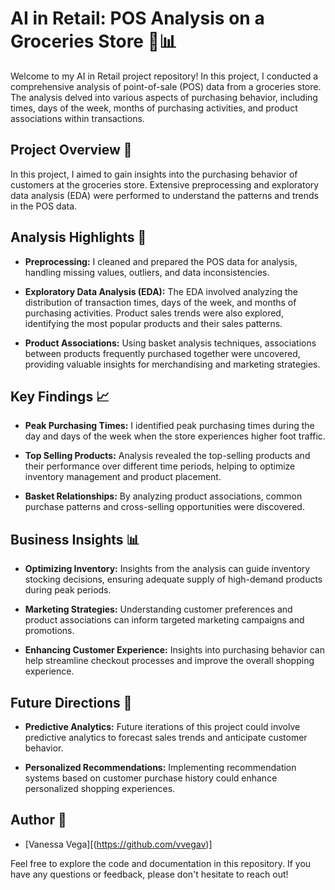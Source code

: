 # AI in Retail: POS Analysis on a Groceries Store 🛒📊

Welcome to my AI in Retail project repository! In this project, I conducted a comprehensive analysis of point-of-sale (POS) data from a groceries store. The analysis delved into various aspects of purchasing behavior, including times, days of the week, months of purchasing activities, and product associations within transactions.

## Project Overview 📝

In this project, I aimed to gain insights into the purchasing behavior of customers at the groceries store. Extensive preprocessing and exploratory data analysis (EDA) were performed to understand the patterns and trends in the POS data.

## Analysis Highlights 🌟

- **Preprocessing:** I cleaned and prepared the POS data for analysis, handling missing values, outliers, and data inconsistencies.
  
- **Exploratory Data Analysis (EDA):** The EDA involved analyzing the distribution of transaction times, days of the week, and months of purchasing activities. Product sales trends were also explored, identifying the most popular products and their sales patterns.
  
- **Product Associations:** Using basket analysis techniques, associations between products frequently purchased together were uncovered, providing valuable insights for merchandising and marketing strategies.

## Key Findings 📈

- **Peak Purchasing Times:** I identified peak purchasing times during the day and days of the week when the store experiences higher foot traffic.
  
- **Top Selling Products:** Analysis revealed the top-selling products and their performance over different time periods, helping to optimize inventory management and product placement.
  
- **Basket Relationships:** By analyzing product associations, common purchase patterns and cross-selling opportunities were discovered.

## Business Insights 📊

- **Optimizing Inventory:** Insights from the analysis can guide inventory stocking decisions, ensuring adequate supply of high-demand products during peak periods.
  
- **Marketing Strategies:** Understanding customer preferences and product associations can inform targeted marketing campaigns and promotions.
  
- **Enhancing Customer Experience:** Insights into purchasing behavior can help streamline checkout processes and improve the overall shopping experience.

## Future Directions 🚀

- **Predictive Analytics:** Future iterations of this project could involve predictive analytics to forecast sales trends and anticipate customer behavior.
  
- **Personalized Recommendations:** Implementing recommendation systems based on customer purchase history could enhance personalized shopping experiences.

## Author 🙌

- [Vanessa Vega][(https://github.com/vvegav)]

Feel free to explore the code and documentation in this repository. If you have any questions or feedback, please don't hesitate to reach out!

